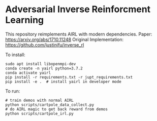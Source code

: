 # Adversarial Inverse Reinforcment Learning

This repository reimplements AIRL with modern dependencies.
Paper: https://arxiv.org/abs/1710.11248
Original Implementation: https://github.com/justinjfu/inverse_rl

To install:
```
sudo apt install libopenmpi-dev
conda create -n yairl python=3.7.2
conda activate yairl
pip install -r requirements.txt -r jupt_requirements.txt
pip install -e .  # install yairl in developer mode
```

To run:
```
# train demos with normal AIRL
python scripts/cartpole_data_collect.py
# do AIRL magic to get back reward from demos
python scripts/cartpole_irl.py
```

